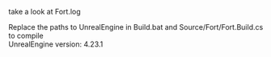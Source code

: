 take a look at Fort.log  
  
Replace the paths to UnrealEngine in Build.bat and Source/Fort/Fort.Build.cs to compile  
UnrealEngine version: 4.23.1